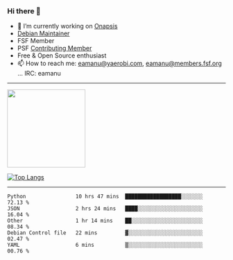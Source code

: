 ### Hi there 👋


- 🔭 I’m currently working on [Onapsis](http://onapsis.com)
- [Debian Maintainer](https://qa.debian.org/developer.php?login=eamanu%40yaerobi.com)
- FSF Member
- PSF [Contributing Member](https://www.python.org/psf/membership/#what-membership-classes-are-there)
- Free & Open Source enthusiast 
- 📫 How to reach me: eamanu@yaerobi.com, eamanu@members.fsf.org ... IRC: eamanu

---

<img height="180em" src="https://github-readme-stats.vercel.app/api?theme=dark&username=eamanu&show_icons=true&hide_border=true&&count_private=true&include_all_commits=true" />

[![Top Langs](https://github-readme-stats.vercel.app/api/top-langs/?theme=dark&username=eamanu&layout=compact)](https://github.com/anuraghazra/github-readme-stats)

---

<!--START_SECTION:waka-->
```text
Python                10 hrs 47 mins  ██████████████████░░░░░░░   72.13 % 
JSON                  2 hrs 24 mins   ████░░░░░░░░░░░░░░░░░░░░░   16.04 % 
Other                 1 hr 14 mins    ██░░░░░░░░░░░░░░░░░░░░░░░   08.34 % 
Debian Control file   22 mins         ▓░░░░░░░░░░░░░░░░░░░░░░░░   02.47 % 
YAML                  6 mins          ▒░░░░░░░░░░░░░░░░░░░░░░░░   00.76 % 
```
<!--END_SECTION:waka-->

